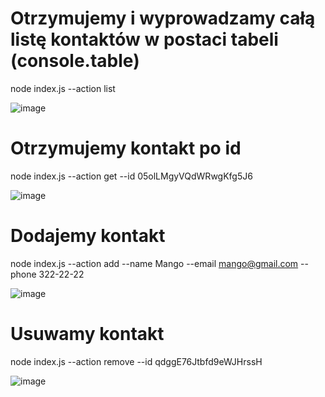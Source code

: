 # Otrzymujemy i wyprowadzamy całą listę kontaktów w postaci tabeli (console.table)
node index.js --action list

![image](https://github.com/Domisiaxa/goit-node-hw-01/assets/110849445/d7ce5535-ea31-49c0-83f3-2b9dc6f51bd3)


# Otrzymujemy kontakt po id
node index.js --action get --id 05olLMgyVQdWRwgKfg5J6

![image](https://github.com/Domisiaxa/goit-node-hw-01/assets/110849445/a3614bb4-f3a8-4dcf-b7b3-53bb835aeb6f)


# Dodajemy kontakt
node index.js --action add --name Mango --email mango@gmail.com --phone 322-22-22

![image](https://github.com/Domisiaxa/goit-node-hw-01/assets/110849445/5e71ff57-33d2-4a30-98a9-221b85346646)


# Usuwamy kontakt
node index.js --action remove --id qdggE76Jtbfd9eWJHrssH

![image](https://github.com/Domisiaxa/goit-node-hw-01/assets/110849445/0d2a2335-7b29-465b-b130-ebd7193e6def)
